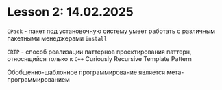 # Lesson 2: 14.02.2025

`CPack` - пакет под установочную систему
умеет работать с различным пакетными менеджерами
`install`

`CRTP` - способ реализации паттернов проектирования 
паттерн, относящийся только к `С++`
Curiously
Recursive
Template
Pattern

Обобщенно-шаблонное программирование является мета-программированием